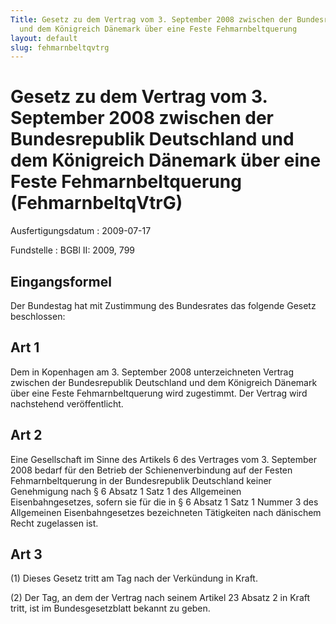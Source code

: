 ```yaml
---
Title: Gesetz zu dem Vertrag vom 3. September 2008 zwischen der Bundesrepublik Deutschland
  und dem Königreich Dänemark über eine Feste Fehmarnbeltquerung
layout: default
slug: fehmarnbeltqvtrg
---
```


# Gesetz zu dem Vertrag vom 3. September 2008 zwischen der Bundesrepublik Deutschland und dem Königreich Dänemark über eine Feste Fehmarnbeltquerung (FehmarnbeltqVtrG)

Ausfertigungsdatum
:   2009-07-17

Fundstelle
:   BGBl II: 2009, 799


## Eingangsformel

Der Bundestag hat mit Zustimmung des Bundesrates das folgende Gesetz
beschlossen:


## Art 1

Dem in Kopenhagen am 3. September 2008 unterzeichneten Vertrag
zwischen der Bundesrepublik Deutschland und dem Königreich Dänemark
über eine Feste Fehmarnbeltquerung wird zugestimmt. Der Vertrag wird
nachstehend veröffentlicht.


## Art 2

Eine Gesellschaft im Sinne des Artikels 6 des Vertrages vom 3.
September 2008 bedarf für den Betrieb der Schienenverbindung auf der
Festen Fehmarnbeltquerung in der Bundesrepublik Deutschland keiner
Genehmigung nach § 6 Absatz 1 Satz 1 des Allgemeinen
Eisenbahngesetzes, sofern sie für die in § 6 Absatz 1 Satz 1 Nummer 3
des Allgemeinen Eisenbahngesetzes bezeichneten Tätigkeiten nach
dänischem Recht zugelassen ist.


## Art 3

(1) Dieses Gesetz tritt am Tag nach der Verkündung in Kraft.

(2) Der Tag, an dem der Vertrag nach seinem Artikel 23 Absatz 2 in
Kraft tritt, ist im Bundesgesetzblatt bekannt zu geben.

